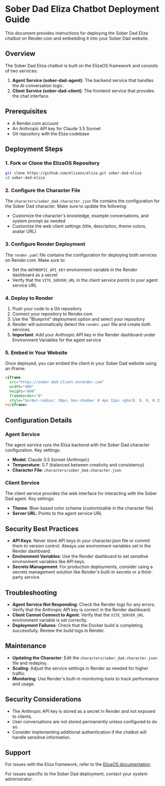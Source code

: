 # Sober Dad Eliza Chatbot Deployment Guide

This document provides instructions for deploying the Sober Dad Eliza chatbot on Render.com and embedding it into your Sober Dad website.

## Overview

The Sober Dad Eliza chatbot is built on the ElizaOS framework and consists of two services:

1. **Agent Service (sober-dad-agent)**: The backend service that handles the AI conversation logic.
2. **Client Service (sober-dad-client)**: The frontend service that provides the chat interface.

## Prerequisites

- A Render.com account
- An Anthropic API key for Claude 3.5 Sonnet
- Git repository with the Eliza codebase

## Deployment Steps

### 1. Fork or Clone the ElizaOS Repository

```bash
git clone https://github.com/elizaos/eliza.git sober-dad-eliza
cd sober-dad-eliza
```

### 2. Configure the Character File

The `characters/sober_dad.character.json` file contains the configuration for the Sober Dad character. Make sure to update the following:

- Customize the character's knowledge, example conversations, and system prompt as needed
- Customize the web client settings (title, description, theme colors, avatar URL)

### 3. Configure Render Deployment

The `render.yaml` file contains the configuration for deploying both services on Render.com. Make sure to:

- Set the `ANTHROPIC_API_KEY` environment variable in the Render dashboard as a secret
- Verify that the `VITE_SERVER_URL` in the client service points to your agent service URL

### 4. Deploy to Render

1. Push your code to a Git repository
2. Connect your repository to Render.com
3. Use the "Blueprint" deployment option and select your repository
4. Render will automatically detect the `render.yaml` file and create both services
5. **Important**: Add your Anthropic API key in the Render dashboard under Environment Variables for the agent service

### 5. Embed in Your Website

Once deployed, you can embed the client in your Sober Dad website using an iframe:

```html
<iframe
  src="https://sober-dad-client.onrender.com"
  width="400"
  height="600"
  frameborder="0"
  style="border-radius: 10px; box-shadow: 0 4px 12px rgba(0, 0, 0, 0.15);"
></iframe>
```

## Configuration Details

### Agent Service

The agent service runs the Eliza backend with the Sober Dad character configuration. Key settings:

- **Model**: Claude 3.5 Sonnet (Anthropic)
- **Temperature**: 0.7 (balanced between creativity and consistency)
- **Character File**: `characters/sober_dad.character.json`

### Client Service

The client service provides the web interface for interacting with the Sober Dad agent. Key settings:

- **Theme**: Blue-based color scheme (customizable in the character file)
- **Server URL**: Points to the agent service URL

## Security Best Practices

- **API Keys**: Never store API keys in your character.json file or commit them to version control. Always use environment variables set in the Render dashboard.
- **Environment Variables**: Use the Render dashboard to set sensitive environment variables like API keys.
- **Secrets Management**: For production deployments, consider using a secrets management solution like Render's built-in secrets or a third-party service.

## Troubleshooting

- **Agent Service Not Responding**: Check the Render logs for any errors. Verify that the Anthropic API key is correct in the Render dashboard.
- **Client Cannot Connect to Agent**: Verify that the `VITE_SERVER_URL` environment variable is set correctly.
- **Deployment Failures**: Check that the Docker build is completing successfully. Review the build logs in Render.

## Maintenance

- **Updating the Character**: Edit the `characters/sober_dad.character.json` file and redeploy.
- **Scaling**: Adjust the service settings in Render as needed for higher traffic.
- **Monitoring**: Use Render's built-in monitoring tools to track performance and usage.

## Security Considerations

- The Anthropic API key is stored as a secret in Render and not exposed to clients.
- User conversations are not stored permanently unless configured to do so.
- Consider implementing additional authentication if the chatbot will handle sensitive information.

## Support

For issues with the Eliza framework, refer to the [ElizaOS documentation](https://elizaos.github.io/eliza/).

For issues specific to the Sober Dad deployment, contact your system administrator. 